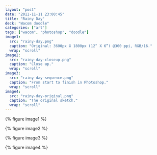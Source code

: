 ```yaml
---
layout: "post"
date: "2011-11-11 23:00:45"
title: "Rainy Day"
deck: "Wacom doodle"
categories: ["art"]
tags: ["wacom", "photoshop", "doodle"]
image1:
  src: "rainy-day.png"
  caption: "Original: 3600px X 1800px (12” X 6”) @300 ppi, RGB/16."
  wrap: "scroll"
image2:
  src: "rainy-day-closeup.png"
  caption: "Close up."
  wrap: "scroll"
image3:
  src: "rainy-day-sequence.png"
  caption: "From start to finish in Photoshop."
  wrap: "scroll"
image4:
  src: "rainy-day-original.png"
  caption: "The original sketch."
  wrap: "scroll"
---
```


{% figure image1 %}

{% figure image2 %}

{% figure image3 %}

{% figure image4 %}

